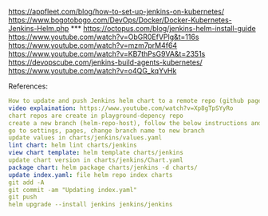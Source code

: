 https://appfleet.com/blog/how-to-set-up-jenkins-on-kubernetes/
https://www.bogotobogo.com/DevOps/Docker/Docker-Kubernetes-Jenkins-Helm.php ***
https://octopus.com/blog/jenkins-helm-install-guide
https://www.youtube.com/watch?v=ObGR0EfVPlg&t=116s
https://www.youtube.com/watch?v=mzm7prM4f64
https://www.youtube.com/watch?v=KB7thPsG9VA&t=2351s
https://devopscube.com/jenkins-build-agents-kubernetes/
https://www.youtube.com/watch?v=o4QG_kqYvHk

  

References:
```yaml
How to update and push Jenkins helm chart to a remote repo (github pages)
video explaination: https://www.youtube.com/watch?v=Xp8gTpSYyRo
chart repos are create in playground-depency repo
create a new branch (helm-repo-host), follow the below instructions and push changes
go to settings, pages, change branch name to new branch
update values in charts/jenkins/values.yaml
lint chart: helm lint charts/jenkins
view chart template: helm template charts/jenkins
update chart version in charts/jenkins/Chart.yaml
package chart: helm package charts/jenkins -d charts/
update index.yaml: file helm repo index charts
git add -A
git commit -am "Updating index.yaml"
git push
helm upgrade --install jenkins jenkins/jenkins
```